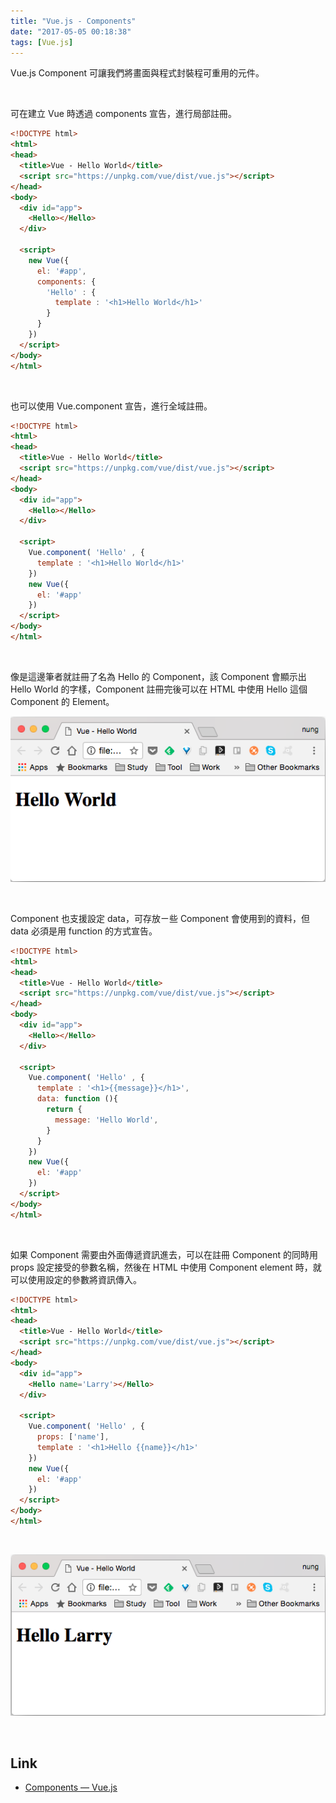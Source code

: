 ```yaml
---
title: "Vue.js - Components"
date: "2017-05-05 00:18:38"
tags: [Vue.js]
---
```



Vue.js Component 可讓我們將畫面與程式封裝程可重用的元件。

<!-- More -->

<br/>


可在建立 Vue 時透過 components 宣告，進行局部註冊。  

```html
<!DOCTYPE html>
<html>
<head>
  <title>Vue - Hello World</title>
  <script src="https://unpkg.com/vue/dist/vue.js"></script>
</head>
<body>
  <div id="app">
    <Hello></Hello>
  </div>

  <script>
    new Vue({
      el: '#app',
      components: {
        'Hello' : {
          template : '<h1>Hello World</h1>'
        }
      }     
    })
  </script>
</body>
</html>
```

<br/>


也可以使用 Vue.component 宣告，進行全域註冊。  

```html
<!DOCTYPE html>
<html>
<head>
  <title>Vue - Hello World</title>
  <script src="https://unpkg.com/vue/dist/vue.js"></script>
</head>
<body>
  <div id="app">
    <Hello></Hello>
  </div>

  <script>
    Vue.component( 'Hello' , {
      template : '<h1>Hello World</h1>'
    })
    new Vue({
      el: '#app'  
    })
  </script>
</body>
</html>
```

<br/>


像是這邊筆者就註冊了名為 Hello 的 Component，該 Component 會顯示出 Hello World 的字樣，Component 註冊完後可以在 HTML 中使用 Hello 這個 Component 的 Element。  

![1.png](1.png)

<br/>


Component 也支援設定 data，可存放ㄧ些 Component 會使用到的資料，但 data 必須是用 function 的方式宣告。  

```html
<!DOCTYPE html>
<html>
<head>
  <title>Vue - Hello World</title>
  <script src="https://unpkg.com/vue/dist/vue.js"></script>
</head>
<body>
  <div id="app">
    <Hello></Hello>
  </div>

  <script>
    Vue.component( 'Hello' , {
      template : '<h1>{{message}}</h1>',
      data: function (){
        return {
          message: 'Hello World',
        }
      }
    })
    new Vue({
      el: '#app'      
    })
  </script>
</body>
</html>
```

<br/>


如果 Component 需要由外面傳遞資訊進去，可以在註冊 Component 的同時用 props 設定接受的參數名稱，然後在 HTML 中使用 Component element 時，就可以使用設定的參數將資訊傳入。  

```html
<!DOCTYPE html>
<html>
<head>
  <title>Vue - Hello World</title>
  <script src="https://unpkg.com/vue/dist/vue.js"></script>
</head>
<body>
  <div id="app">
    <Hello name='Larry'></Hello>
  </div>

  <script>
    Vue.component( 'Hello' , {
      props: ['name'],
      template : '<h1>Hello {{name}}</h1>'
    })
    new Vue({
      el: '#app'  
    })
  </script>
</body>
</html>
```

<br/>


![2.png](2.png)

<br/>


Link
----
* [Components — Vue.js](https://vuejs.org/v2/guide/components.html)
